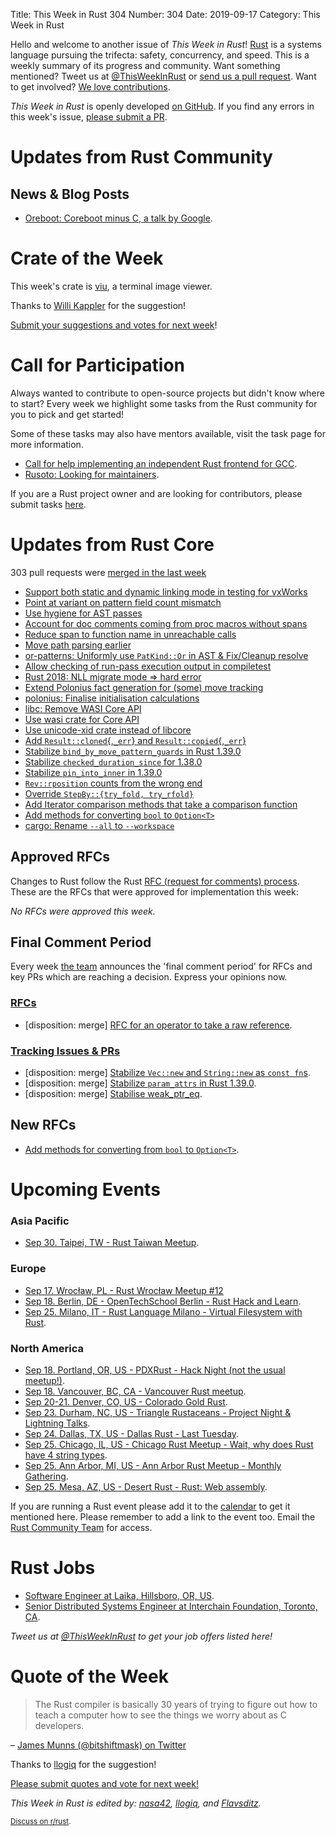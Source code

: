 Title: This Week in Rust 304
Number: 304
Date: 2019-09-17
Category: This Week in Rust

Hello and welcome to another issue of *This Week in Rust*!
[Rust](http://rust-lang.org) is a systems language pursuing the trifecta: safety, concurrency, and speed.
This is a weekly summary of its progress and community.
Want something mentioned? Tweet us at [@ThisWeekInRust](https://twitter.com/ThisWeekInRust) or [send us a pull request](https://github.com/cmr/this-week-in-rust).
Want to get involved? [We love contributions](https://github.com/rust-lang/rust/blob/master/CONTRIBUTING.md).

*This Week in Rust* is openly developed [on GitHub](https://github.com/cmr/this-week-in-rust).
If you find any errors in this week's issue, [please submit a PR](https://github.com/cmr/this-week-in-rust/pulls).

# Updates from Rust Community

## News & Blog Posts

* [Oreboot: Coreboot minus C, a talk by Google](https://osfc.io/uploads/talk/paper/23/Oreboot.pdf).

# Crate of the Week

This week's crate is [viu](https://github.com/atanunq/viu), a terminal image viewer.

Thanks to [Willi Kappler](https://users.rust-lang.org/t/crate-of-the-week/2704/617) for the suggestion!

[Submit your suggestions and votes for next week][submit_crate]!

[submit_crate]: https://users.rust-lang.org/t/crate-of-the-week/2704

# Call for Participation

Always wanted to contribute to open-source projects but didn't know where to start?
Every week we highlight some tasks from the Rust community for you to pick and get started!

Some of these tasks may also have mentors available, visit the task page for more information.

* [Call for help implementing an independent Rust frontend for GCC](https://users.rust-lang.org/t/call-for-help-implementing-an-independent-rust-frontend-for-gcc/32163).
* [Rusoto: Looking for maintainers](https://github.com/rusoto/rusoto/issues/1496).

If you are a Rust project owner and are looking for contributors, please submit tasks [here][guidelines].

[guidelines]: https://users.rust-lang.org/t/twir-call-for-participation/4821

# Updates from Rust Core

303 pull requests were [merged in the last week][merged]

[merged]: https://github.com/search?q=is%3Apr+org%3Arust-lang+is%3Amerged+merged%3A2019-09-02..2019-09-09

* [Support both static and dynamic linking mode in testing for vxWorks](https://github.com/rust-lang/rust/pull/63789)
* [Point at variant on pattern field count mismatch](https://github.com/rust-lang/rust/pull/64161)
* [Use hygiene for AST passes](https://github.com/rust-lang/rust/pull/63919)
* [Account for doc comments coming from proc macros without spans](https://github.com/rust-lang/rust/pull/63930)
* [Reduce span to function name in unreachable calls](https://github.com/rust-lang/rust/pull/64229)
* [Move path parsing earlier](https://github.com/rust-lang/rust/pull/64120)
* [or-patterns: Uniformly use `PatKind::Or` in AST & Fix/Cleanup resolve](https://github.com/rust-lang/rust/pull/64111)
* [Allow checking of run-pass execution output in compiletest](https://github.com/rust-lang/rust/pull/63825)
* [Rust 2018: NLL migrate mode => hard error](https://github.com/rust-lang/rust/pull/63565)
* [Extend Polonius fact generation for (some) move tracking](https://github.com/rust-lang/rust/pull/62800)
* [polonius: Finalise initialisation calculations](https://github.com/rust-lang/polonius/pull/110)
* [libc: Remove WASI Core API](https://github.com/rust-lang/libc/pull/1461)
* [Use wasi crate for Core API](https://github.com/rust-lang/rust/pull/63676)
* [Use unicode-xid crate instead of libcore](https://github.com/rust-lang/rust/pull/62848)
* [Add `Result::cloned`{,`_err`} and `Result::copied`{,`_err`}](https://github.com/rust-lang/rust/pull/63166)
* [Stabilize `bind_by_move_pattern_guards` in Rust 1.39.0](https://github.com/rust-lang/rust/pull/63118)
* [Stabilize `checked_duration_since` for 1.38.0](https://github.com/rust-lang/rust/pull/62860)
* [Stabilize `pin_into_inner` in 1.39.0](https://github.com/rust-lang/rust/pull/63985)
* [`Rev::rposition` counts from the wrong end](https://github.com/rust-lang/rust/pull/63549)
* [Override `StepBy::{try_fold, try_rfold}`](https://github.com/rust-lang/rust/pull/64121)
* [Add Iterator comparison methods that take a comparison function](https://github.com/rust-lang/rust/pull/62205)
* [Add methods for converting `bool` to `Option<T>`](https://github.com/rust-lang/rust/pull/64255)
* [cargo: Rename `--all` to `--workspace`](https://github.com/rust-lang/cargo/pull/7241)

## Approved RFCs

Changes to Rust follow the Rust [RFC (request for comments)
process](https://github.com/rust-lang/rfcs#rust-rfcs). These
are the RFCs that were approved for implementation this week:

*No RFCs were approved this week.*

## Final Comment Period

Every week [the team](https://www.rust-lang.org/team.html) announces the
'final comment period' for RFCs and key PRs which are reaching a
decision. Express your opinions now.

### [RFCs](https://github.com/rust-lang/rfcs/labels/final-comment-period)

* [disposition: merge] [RFC for an operator to take a raw reference](https://github.com/rust-lang/rfcs/pull/2582).

### [Tracking Issues & PRs](https://github.com/rust-lang/rust/labels/final-comment-period)

* [disposition: merge] [Stabilize `Vec::new` and `String::new` as `const fn`s](https://github.com/rust-lang/rust/pull/64028).
* [disposition: merge] [Stabilize `param_attrs` in Rust 1.39.0](https://github.com/rust-lang/rust/pull/64010).
* [disposition: merge] [Stabilise weak_ptr_eq](https://github.com/rust-lang/rust/pull/61797).

## New RFCs

* [Add methods for converting from `bool` to `Option<T>`](https://github.com/rust-lang/rfcs/pull/2757).

# Upcoming Events

### Asia Pacific

* [Sep 30. Taipei, TW - Rust Taiwan Meetup](https://www.facebook.com/events/2110177005945081/).

### Europe

* [Sep 17. Wrocław, PL - Rust Wrocław Meetup #12](https://www.meetup.com/Rust-Wroclaw/events/264586907/)
* [Sep 18. Berlin, DE - OpenTechSchool Berlin - Rust Hack and Learn](https://www.meetup.com/opentechschool-berlin/events/nxdpgryzmbxb/).
* [Sep 25. Milano, IT - Rust Language Milano - Virtual Filesystem with Rust](https://www.meetup.com/rust-language-milano/events/264311325).

### North America

* [Sep 18. Portland, OR, US - PDXRust - Hack Night (not the usual meetup!)](https://www.meetup.com/PDXRust/events/264332355/).
* [Sep 18. Vancouver, BC, CA - Vancouver Rust meetup](https://www.meetup.com/Vancouver-Rust/events/rwcpfryzmbxb/).
* [Sep 20-21. Denver, CO, US - Colorado Gold Rust](https://www.cogoldrust.com/).
* [Sep 23. Durham, NC, US - Triangle Rustaceans - Project Night & Lightning Talks](https://www.meetup.com/triangle-rustaceans/events/mfglwpyzmbfc/).
* [Sep 24. Dallas, TX, US - Dallas Rust - Last Tuesday](https://www.meetup.com/Dallas-Rust/events/zfgwzmyzmbgc/).
* [Sep 25. Chicago, IL, US - Chicago Rust Meetup - Wait, why does Rust have 4 string types](https://www.meetup.com/Chicago-Rust-Meetup/events/264559606).
* [Sep 25. Ann Arbor, MI, US - Ann Arbor Rust Meetup - Monthly Gathering](https://www.meetup.com/Ann-Arbor-Rust-Meetup/events/zdfscryzmbhc/).
* [Sep 25. Mesa, AZ, US - Desert Rust - Rust: Web assembly](https://www.meetup.com/Desert-Rustaceans/events/wmmphryzmbhc/).

If you are running a Rust event please add it to the [calendar] to get
it mentioned here. Please remember to add a link to the event too.
Email the [Rust Community Team][community] for access.

[calendar]: https://www.google.com/calendar/embed?src=apd9vmbc22egenmtu5l6c5jbfc%40group.calendar.google.com
[community]: mailto:community-team@rust-lang.org

# Rust Jobs

* [Software Engineer at Laika, Hillsboro, OR, US](https://www.laika.com/careers/job-listing?jobid=1847970).
* [Senior Distributed Systems Engineer at Interchain Foundation, Toronto, CA](https://www.linkedin.com/jobs/cap/view/1464883134/).

*Tweet us at [@ThisWeekInRust](https://twitter.com/ThisWeekInRust) to get your job offers listed here!*

# Quote of the Week

> The Rust compiler is basically 30 years of trying to figure out how to teach a computer how to see the things we worry about as C developers.

– [James Munns (@bitshiftmask) on Twitter](https://mobile.twitter.com/bitshiftmask/status/1170043794387083268)

Thanks to [llogiq](https://users.rust-lang.org/t/twir-quote-of-the-week/328/699) for the suggestion!

[Please submit quotes and vote for next week!](https://users.rust-lang.org/t/twir-quote-of-the-week/328)

*This Week in Rust is edited by: [nasa42](https://github.com/nasa42), [llogiq](https://github.com/llogiq), and [Flavsditz](https://github.com/Flavsditz).*

<small>[Discuss on r/rust]().</small>
